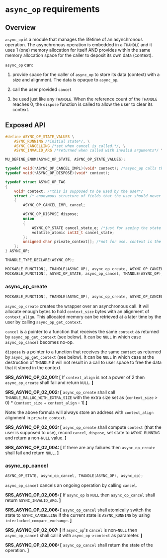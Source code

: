 # `async_op` requirements

## Overview

`async_op` is a module that manages the lifetime of an asynchronous operation. The asynchronous operation is embedded in a `THANDLE` and it uses 1 (one) memory allocation for itself AND provides within the same memory allocation space for the caller to deposit its own data (context).

`async_op` can:

1) provide space for the caller of `async_op` to store its data (context) with a size and alignment. The data is opaque to `async_op`.

2) call the user provided `cancel` 

3) be used just like any `THANDLE`. When the reference count of the `THANDLE` reaches 0, the `dispose` function is called to allow the user to clear its context.

## Exposed API

```c
#define ASYNC_OP_STATE_VALUES \
    ASYNC_RUNNING /*initial state*/, \
    ASYNC_CANCELLING /*set when cancel is called.*/, \
    ASYNC_INVALID_ARG /*returned when called with invalid arguments*/ \

MU_DEFINE_ENUM(ASYNC_OP_STATE, ASYNC_OP_STATE_VALUES);

typedef void(*ASYNC_OP_CANCEL_IMPL)(void* context); /*async_op calls this function when it needs to cancel. params */
typedef void(*ASYNC_OP_DISPOSE)(void* context);

typedef struct ASYNC_OP_TAG
{
    void* context; /*this is supposed to be used by the user*/
    struct /* anonymous structure of fields that the user should never use or care about*/
    {
        ASYNC_OP_CANCEL_IMPL cancel;

        ASYNC_OP_DISPOSE dispose;
        union
        {
            ASYNC_OP_STATE cancel_state_e; /*just for seeing the state as string instead of numbers in a debugger if needed*/
            volatile_atomic int32_t cancel_state;
        };
        unsigned char private_context[]; /*not for use. context is the only field in ASYNC_OP that is user accesible*/
    };
} ASYNC_OP;

THANDLE_TYPE_DECLARE(ASYNC_OP);

MOCKABLE_FUNCTION(, THANDLE(ASYNC_OP), async_op_create, ASYNC_OP_CANCEL_IMPL, cancel, uint32_t, context_size, uint32_t, context_align, ASYNC_OP_DISPOSE, dispose);
MOCKABLE_FUNCTION(, ASYNC_OP_STATE, async_op_cancel, THANDLE(ASYNC_OP), async_op);
```

### async_op_create
```c
MOCKABLE_FUNCTION(, THANDLE(ASYNC_OP), async_op_create, ASYNC_OP_CANCEL_IMPL, cancel, uint32_t, context_size, uint32_t, context_align, ASYNC_OP_DISPOSE, dispose);
```

`async_op_create` creates the wrapper over an asynchronous call. It will allocate enough bytes to hold `context_size` bytes with an alignment of `context_align`. This allocated memory can be retrieved at a later time by the user by calling `async_op_get_context`.

`cancel` is a pointer to a function that receives the same `context` as returned by `async_op_get_context` (see below). It can be `NULL` in which case `async_op_cancel` becomes no-op. 

`dispose` is a pointer to a function that receives the same `context` as returned by `async_op_get_context` (see below). It can be `NULL` in which case at the destruction of `THANDLE` it will not result in a call to user space to free the data that it stored in the context.

**SRS_ASYNC_OP_02_001: [** If `context_align` is not a power of 2 then `async_op_create` shall fail and return `NULL`. **]**

**SRS_ASYNC_OP_02_002: [** `async_op_create` shall call `THANDLE_MALLOC_WITH_EXTRA_SIZE` with the extra size set as (`context_size` > 0) * (`context_size` + `context_align` - 1).**]**

Note: the above formula will always store an address with `context_align` alignment in `private_context`.

**SRS_ASYNC_OP_02_003: [** `async_op_create` shall compute `context` (that the user is supposed to use), record `cancel`, `dispose`, set state to `ASYNC_RUNNING` and return a non-`NULL` value. **]**

**SRS_ASYNC_OP_02_004: [** If there are any failures then `async_op_create` shall fail and return `NULL`. **]**

### async_op_cancel
```c
ASYNC_OP_STATE, async_op_cancel, THANDLE(ASYNC_OP), async_op);
```

`async_op_cancel` cancels an ongoing operation by calling `cancel`.

**SRS_ASYNC_OP_02_005: [** If `async_op` is `NULL` then `async_op_cancel` shall return `ASYNC_INVALID_ARG`. **]**

**SRS_ASYNC_OP_02_006: [** `async_op_cancel` shall atomically switch the state to `ASYNC_CANCELLING` if the current state is `ASYNC_RUNNING` by using `interlocked_compare_exchange`. **]**

  **SRS_ASYNC_OP_02_007: [** If `async_op`'s `cancel` is non-`NULL` then `async_op_cancel` shall call it with `async_op->context` as parameter. **]**

**SRS_ASYNC_OP_02_008: [** `async_op_cancel` shall return the state of the operation. **]**

